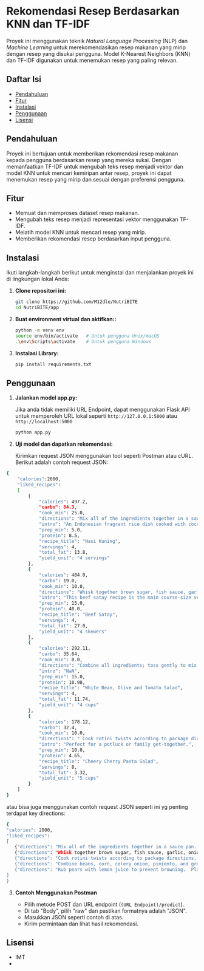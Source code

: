 # Rekomendasi Resep Berdasarkan KNN dan TF-IDF

Proyek ini menggunakan teknik *Natural Language Processing* (NLP) dan *Machine Learning* untuk merekomendasikan resep makanan yang mirip dengan resep yang disukai pengguna. Model K-Nearest Neighbors (KNN) dan TF-IDF digunakan untuk menemukan resep yang paling relevan.

## Daftar Isi
- [Pendahuluan](#pendahuluan)
- [Fitur](#fitur)
- [Instalasi](#instalasi)
- [Penggunaan](#penggunaan)
- [Lisensi](#lisensi)

## Pendahuluan

Proyek ini bertujuan untuk memberikan rekomendasi resep makanan kepada pengguna berdasarkan resep yang mereka sukai. Dengan memanfaatkan TF-IDF untuk mengubah teks resep menjadi vektor dan model KNN untuk mencari kemiripan antar resep, proyek ini dapat menemukan resep yang mirip dan sesuai dengan preferensi pengguna.

## Fitur

- Memuat dan memproses dataset resep makanan.
- Mengubah teks resep menjadi representasi vektor menggunakan TF-IDF.
- Melatih model KNN untuk mencari resep yang mirip.
- Memberikan rekomendasi resep berdasarkan input pengguna.

## Instalasi

Ikuti langkah-langkah berikut untuk menginstal dan menjalankan proyek ini di lingkungan lokal Anda:

1. **Clone repositori ini:**

   ```bash
   git clone https://github.com/M12dle/NutriBITE
   cd NutriBITE/app

2. **Buat environment virtual dan aktifkan::**
   ```bash
   python -m venv env
   source env/bin/activate   # Untuk pengguna Unix/macOS
   .\env\Scripts\activate    # Untuk pengguna Windows

3. **Instalasi Library:**
   ```bash
   pip install requirements.txt

## Penggunaan

1. **Jalankan model app.py:**

   Jika anda tidak memiliki URL Endpoint, dapat menggunakan Flask API untuk memperoleh URL lokal seperti ```http://127.0.0.1:5000``` atau ```http://localhost:5000```
    ```bash
    python app.py

2. **Uji model dan dapatkan rekomendasi:**
   
   Kirimkan request JSON menggunakan tool seperti Postman atau cURL. Berikut adalah contoh request JSON:
```bash
{
    "calories":2000,
    "liked_recipes":
    [
        {
            "calories": 497.2,
            "carbo": 84.3,
            "cook_min": 25.0,
            "directions": "Mix all of the ingredients together in a sauce pan. Set on stove until it begins to boil. Turn heat to low. Cover and cook until rice is done and the water is absorbed. Removed bay leaves and lemon grass before serving.",
            "intro": "An Indonesian fragrant rice dish cooked with coconut milk and turmeric",
            "prep_min": 5.0,
            "protein": 8.5,
            "recipe_title": "Nasi Kuning",
            "servings": 4,
            "total_fat": 13.8,
            "yield_unit": "4 servings"
        },
        {
            "calories": 484.0,
            "carbo": 19.0,
            "cook_min": 10.0,
            "directions": "Whisk together brown sugar, fish sauce, garlic, onion, oil, soy sauce, coriander, ginger, cumin, turmeric, and cayenne pepper in a mixing bowl until smooth.  Bruise lemongrass by hitting it lightly several times with the back of a large chef's knife; mince lemongrass and add to marinade.  Cut beef sirloin into strips about 2 1/2-inches long and 1/8 inch-thick. Stir beef into marinade until beef is completely coated, about 1 minute. Cover the bowl with plastic wrap and marinate in the refrigerator for 2 to 4 hours.  Preheat an outdoor grill for high heat. Lightly oil the grate.  Remove beef from marinade and shake off excess marinade. Thread 1/4 of the meat onto each metal skewer. Discard remaining marinade.  Arrange skewers on the preheated grill; cook until meat stops sticking to the grill, 1 to 2 minutes. Flip skewers and continue cooking until meat is well browned and shows grill marks, 2 to 2 1/2 minutes. Flip skewers once more; cook until meat is still slightly pink, about 2 minutes. Transfer skewers to a platter; let rest for 2 minutes before serving.",
            "intro": "This beef satay recipe is the main course-size version of a fabulous Thai appetizer: strips of beef marinated in Asian spices, skewered, and grilled for a truly amazing combination of flavors. With grilling season still in full swing, you can never have enough new and exciting ways to enjoy beef. Serve with my peanut dipping sauce.",
            "prep_min": 15.0,
            "protein": 40.0,
            "recipe_title": "Beef Satay",
            "servings": 4,
            "total_fat": 27.0,
            "yield_unit": "4 skewers"
        },
        {
            "calories": 292.11,
            "carbo": 35.64,
            "cook_min": 0.0,
            "directions": "Combine all ingredients; toss gently to mix.  Taste and add lemon juice if desired.  Chill until ready to serve.",
            "intro": "NaN",
            "prep_min": 15.0,
            "protein": 10.98,
            "recipe_title": "White Bean, Olive and Tomato Salad",
            "servings": 4,
            "total_fat": 11.74,
            "yield_unit": "4 cups"
        },
        {
            "calories": 178.12,
            "carbo": 32.4,
            "cook_min": 10.0,
            "directions": " Cook rotini twists according to package directions.  Drain and rinse in cold water; drain well.  In a large mixing bowl, combine cooked rotini, cherries, cucumber, carrot and onion; mix well.  In a small bowl, combine salad dressing.  lemon juice, dill and black pepper.  Pour dressing over pasta mixture, tossing to coat.  Cover and refrigerate 1 to 2 hours, or overnight. ",
            "intro": "Perfect for a potluck or family get-together.",
            "prep_min": 10.0,
            "protein": 4.65,
            "recipe_title": "Cheery Cherry Pasta Salad",
            "servings": 8,
            "total_fat": 3.32,
            "yield_unit": "5 cups"
        }
    ]
}
   ```
   atau bisa juga menggunakan contoh request JSON seperti ini yg penting terdapat key directions:
   ```bash
{
   "calories": 2000,
   "liked_recipes": 
   [
      {"directions": "Mix all of the ingredients together in a sauce pan. Set on stove until it begins to boil. Turn heat to low. Cover and cook until rice is done and the water is absorbed. Removed bay leaves and lemon grass before serving."},
      {"directions": "Whisk together brown sugar, fish sauce, garlic, onion, oil, soy sauce, coriander, ginger, cumin, turmeric, and cayenne pepper in a mixing bowl until smooth.  Bruise lemongrass by hitting it lightly several times with the back of a large chef's knife; mince lemongrass and add to marinade.  Cut beef sirloin into strips about 2 1/2-inches long and 1/8 inch-thick. Stir beef into marinade until beef is completely coated, about 1 minute. Cover the bowl with plastic wrap and marinate in the refrigerator for 2 to 4 hours.  Preheat an outdoor grill for high heat. Lightly oil the grate.  Remove beef from marinade and shake off excess marinade. Thread 1/4 of the meat onto each metal skewer. Discard remaining marinade.  Arrange skewers on the preheated grill; cook until meat stops sticking to the grill, 1 to 2 minutes. Flip skewers and continue cooking until meat is well browned and shows grill marks, 2 to 2 1/2 minutes. Flip skewers once more; cook until meat is still slightly pink, about 2 minutes. Transfer skewers to a platter; let rest for 2 minutes before serving."},
      {"directions": "Cook rotini twists according to package directions.  Drain and rinse in cold water; drain well.  In a large mixing bowl, combine cooked rotini, cherries, cucumber, carrot and onion; mix well.  In a small bowl, combine salad dressing.  lemon juice, dill and black pepper.  Pour dressing over pasta mixture, tossing to coat.  Cover and refrigerate 1 to 2 hours, or overnight."},
      {"directions": "Combine beans, corn, celery onion, pimiento, and green pepper.  Moisten to taste with Golden Gate Dressing.  Chill.\n\nGolden Gate Dressing:  Mix dry ingredients:  sugar, dry mustard, salt, flour.  Beat egg with fork in small bowl.  Beat in dry mixture.  Heat vinegar, water and butter in saucepan.  Remove from heat while you gradually add egg mixture, stirring fast.  Then put back to cook, stirring constantly, 2 or 3 minutes, until smooth and thick.  Makes 1-3/4 cups.  Fine for potato, cabbage, tuna or other salads.\n\nNote:  2 egg yolks may be used instead of 1 whole egg."},
      {"directions": "Rub pears with lemon juice to prevent browning.  Place pear halves, cut side down, on steamer rack.  Steam pears 4 to 5 minutes or until tender when pierced with knife tip.  Cool to room temperature; refrigerate to chill.  Puree raspberries in blender or food processor; press through sieve to remove seeds.  Stir sugar into yogurt.  Place yogurt in pastry bag fitted with fine tip or in plastic squeeze-type mustard or ketchup bottle.  Pour about 1/4 cup raspberry puree on each of 4 dessert plates.  Pipe yogurt in spiral design on sauce.  Draw knife from center of plate, spoke-fashion, to create web design.  Place chilled pear half, cut side down, on sauce.  Arrange orange zest on pear.  Garnish plates with mint, if desired."}
   ]
}
   ```

3. **Contoh Menggunakan Postman**

   - Pilih metode POST dan URL endpoint (```(URL Endpoint)/predict```).
   - Di tab "Body", pilih "raw" dan pastikan formatnya adalah "JSON".
   - Masukkan JSON seperti contoh di atas.
   - Kirim permintaan dan lihat hasil rekomendasi.

## Lisensi
- IMT
-
